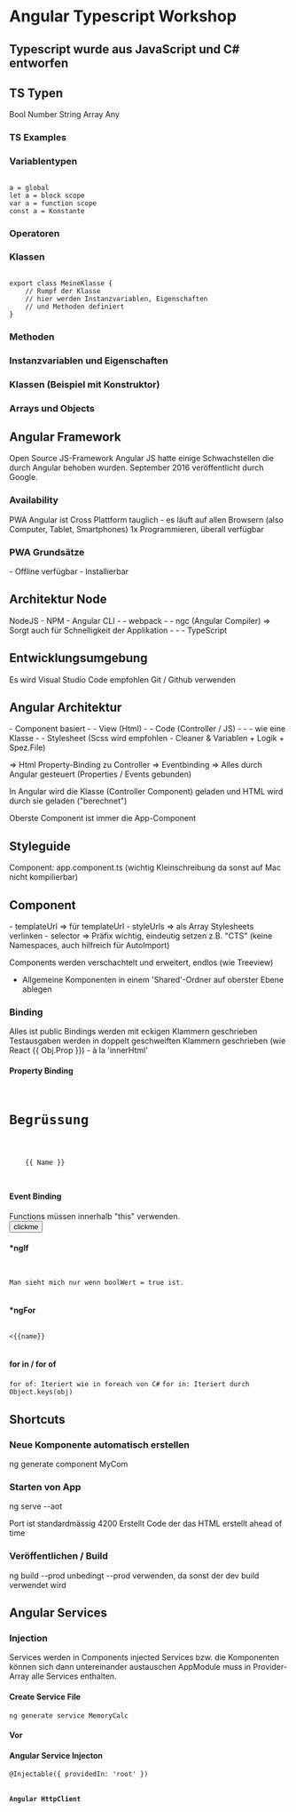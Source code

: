 <h1>Angular Typescript Workshop</h1>

<h2>Typescript wurde aus JavaScript und C# entworfen</h2>


<h2>TS Typen</h2>
Bool
Number
String
Array
Any

<h3>TS Examples</h3>


<h3>Variablentypen</h3>
<code>
a = global
let a = block scope
var a = function scope
const a = Konstante
</code>

<h3>Operatoren</h3>

<h3>Klassen</h3>
<code>
export class MeineKlasse {
    // Rumpf der Klasse
    // hier werden Instanzvariablen, Eigenschaften
    // und Methoden definiert
}
</code>

<h3>Methoden</h3>
<code></code>

<h3>Instanzvariablen und Eigenschaften</h3>
<code></code>

<h3>Klassen (Beispiel mit Konstruktor)</h3>
<code></code>


<h3>Arrays und Objects</h3>
<code></code>


<h2>Angular Framework</h2>
Open Source JS-Framework
Angular JS hatte einige Schwachstellen die durch Angular behoben wurden.
September 2016 veröffentlicht durch Google.

<h3>Availability</h3>
PWA
Angular ist Cross Plattform tauglich - es läuft auf allen Browsern (also Computer, Tablet, Smartphones)
1x Programmieren, überall verfügbar

<h3>PWA Grundsätze</h3>
- Offline verfügbar
- Installierbar




<h2>Architektur Node</h2>
NodeJS
- NPM
- Angular CLI
- - webpack
- - ngc (Angular Compiler) => Sorgt auch für Schnelligkeit der Applikation
- - - TypeScript 

<h2>Entwicklungsumgebung</h2>
Es wird Visual Studio Code empfohlen
Git / Github verwenden


<h2>Angular Architektur</h2>
- Component basiert
- - View (Html)
- - Code (Controller / JS)
- - - wie eine Klasse
- - Stylesheet (Scss wird empfohlen - Cleaner & Variablen + Logik + Spez.File)

=> Html Property-Binding zu Controller
=> Eventbinding
=> Alles durch Angular gesteuert (Properties / Events gebunden)

In Angular wird die Klasse (Controller Component) geladen und HTML wird durch sie geladen ("berechnet")

Oberste Component ist immer die App-Component

<h2>Styleguide</h2>
Component: app.component.ts (wichtig Kleinschreibung da sonst auf Mac nicht kompilierbar)

<h2>Component</h2>
- templateUrl => für templateUrl
- styleUrls => als Array Stylesheets verlinken
- selector => Präfix wichtig, eindeutig setzen z.B. "CTS" (keine Namespaces, auch hilfreich für AutoImport)

Components werden verschachtelt und erweitert, endlos (wie Treeview)
- Allgemeine Komponenten in einem 'Shared'-Ordner auf oberster Ebene ablegen

<h3>Binding</h3>
Alles ist public
Bindings werden mit eckigen Klammern geschrieben
Testausgaben werden in doppelt geschweiften Klammern geschrieben (wie React {{ Obj.Prop }}) - à la 'innerHtml'


<h4>Property Binding</h4>
<code>
<h1>Begrüssung</h1>
<p [title]="titletext">
    {{ Name }}
</p>
</code>


<h4>Event Binding</h4>
Functions müssen innerhalb <bold>"this"</bold> verwenden.
<code>
<button type="button" (click)="changeNameClick()">clickme</button>
</code>

<h4>*ngIf</h4>
<code>
    <div *ngIf="boolWert">Man sieht mich nur wenn boolWert = true ist.</div>
</code>

<h4>*ngFor</h4>
<code>
<div *ngFor="let name of namenArray"><{{name}}<div>
</code>


<h4>for in / for of</h4>
<code>for of: Iteriert wie in foreach von C#</code>
<code>for in: Iteriert durch Object.keys(obj)</code>

<h2>Shortcuts</h2>

<h3>Neue Komponente automatisch erstellen</h3>
ng generate component MyCom

<h3>Starten von App</h3>
ng serve --aot

<desc>Port ist standardmässig 4200</desc>
<desc>Erstellt Code der das HTML erstellt ahead of time</desc>

<h3>Veröffentlichen / Build</h3>
ng build --prod
<desc>unbedingt --prod verwenden, da sonst der dev build verwendet wird</desc>



<h2>Angular Services</h2>

<h3>Injection</h3>
Services werden in Components injected
Services bzw. die Komponenten können sich dann untereinander austauschen
AppModule muss in Provider-Array alle Services enthalten.

<h4>Create Service File</h4>
<code>ng generate service MemoryCalc</code>

<h4>Vor  </h4>

<h4>Angular Service Injecton</h4>
<code>@Injectable({ providedIn: 'root' })

<h4>Angular HttpClient</h4>
<code></code>

